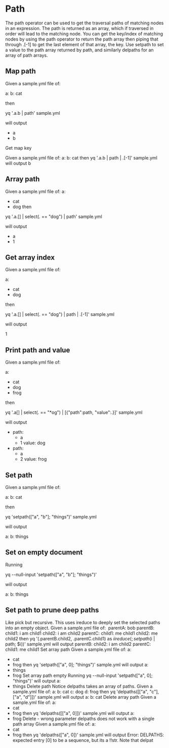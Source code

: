 # Path
The path operator can be used to get the traversal paths of matching nodes in an expression. The path is returned as an array, which if traversed in order will lead to the matching node.
You can get the key/index of matching nodes by using the path operator to return the path array then piping that through .[-1] to get the last element of that array, the key.
Use setpath to set a value to the path array returned by path, and similarly delpaths for an array of path arrays.

## Map path
Given a sample.yml file of:

a:
  b: cat

then

yq '.a.b | path' sample.yml

will output

- a
- b

Get map key

Given a sample.yml file of:
a:
  b: cat
then
yq '.a.b | path | .[-1]' sample.yml
will output
b

## Array path

Given a sample.yml file of:
a:
  - cat
  - dog
then

yq '.a.[] | select(. == "dog") | path' sample.yml

will output

- a
- 1

## Get array index
Given a sample.yml file of:

a:
  - cat
  - dog

then

yq '.a.[] | select(. == "dog") | path | .[-1]' sample.yml

will output

1

## Print path and value
Given a sample.yml file of:

a:
  - cat
  - dog
  - frog

then

yq '.a[] | select(. == "*og") | [{"path":path, "value":.}]' sample.yml

will output

- path:
    - a
    - 1
  value: dog
- path:
    - a
    - 2
  value: frog

## Set path

Given a sample.yml file of:

a:
  b: cat

then

yq 'setpath(["a", "b"]; "things")' sample.yml

will output

a:
  b: things

## Set on empty document

Running

yq --null-input 'setpath(["a", "b"]; "things")'

will output

a:
  b: things

## Set path to prune deep paths

Like pick but recursive. This uses ireduce to deeply set the selected paths into an empty object.
Given a sample.yml file of:
​
parentA: bob
parentB:
  child1: i am child1
  child2: i am child2
parentC:
  child1: me child1
  child2: me child2
then
yq '(.parentB.child2, .parentC.child1) as $i
  ireduce({}; setpath($i | path; $i))' sample.yml
will output
parentB:
  child2: i am child2
parentC:
  child1: me child1
Set array path
Given a sample.yml file of:
a:
  - cat
  - frog
then
yq 'setpath(["a", 0]; "things")' sample.yml
will output
a:
  - things
  - frog
Set array path empty
Running
yq --null-input 'setpath(["a", 0]; "things")'
will output
a:
  - things
Delete path
Notice delpaths takes an array of paths.
Given a sample.yml file of:
a:
  b: cat
  c: dog
  d: frog
then
yq 'delpaths([["a", "c"], ["a", "d"]])' sample.yml
will output
a:
  b: cat
Delete array path
Given a sample.yml file of:
a:
  - cat
  - frog
then
yq 'delpaths([["a", 0]])' sample.yml
will output
a:
  - frog
Delete - wrong parameter
delpaths does not work with a single path array
Given a sample.yml file of:
a:
  - cat
  - frog
then
yq 'delpaths(["a", 0])' sample.yml
will output
Error: DELPATHS: expected entry [0] to be a sequence, but its a !!str. Note that delpat
